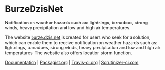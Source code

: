# BurzeDzisNet

Notification on weather hazards such as: lightnings, tornadoes, strong winds, heavy precipitation and low and high air temperatures.

The website [burze.dzis.net](https://burze.dzis.net/?page=home) is created for users who seek for a solution, which can enable them to receive notification on weather hazards such as: lightnings, tornadoes, strong winds, heavy precipitation and low and high air temperatures. The website also offers location storm function.

[Documentation](https://github.com/krzysiekpiasecki/BurzeDzisNet/wiki)
| [Packagist.org](https://packagist.org/packages/krzysiekpiasecki/burzedzisnet)
| [Travis-ci.org](https://travis-ci.org/krzysiekpiasecki/BurzeDzisNet)
| [Scrutinizer-ci.com](https://scrutinizer-ci.com/g/krzysiekpiasecki/BurzeDzisNet)
